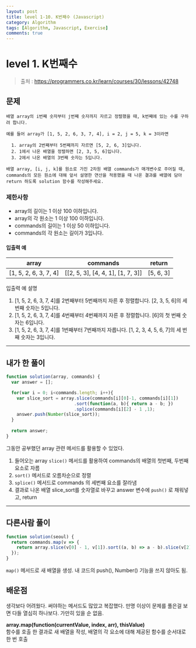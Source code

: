 ```yaml
---
layout: post
title: level 1-10. K번째수 (Javascript)
category: Algorithm
tags: [Algorithm, Javascript, Exercise]
comments: true
---
```

# level 1. K번째수
> 출처 : <https://programmers.co.kr/learn/courses/30/lessons/42748>

## 문제

```
배열 array의 i번째 숫자부터 j번째 숫자까지 자르고 정렬했을 때, k번째에 있는 수를 구하려 합니다.

예를 들어 array가 [1, 5, 2, 6, 3, 7, 4], i = 2, j = 5, k = 3이라면

  1. array의 2번째부터 5번째까지 자르면 [5, 2, 6, 3]입니다.
  2. 1에서 나온 배열을 정렬하면 [2, 3, 5, 6]입니다.
  3. 2에서 나온 배열의 3번째 숫자는 5입니다.  

배열 array, [i, j, k]를 원소로 가진 2차원 배열 commands가 매개변수로 주어질 때, commands의 모든 원소에 대해 앞서 설명한 연산을 적용했을 때 나온 결과를 배열에 담아 return 하도록 solution 함수를 작성해주세요.
```

### 제한사항

  - array의 길이는 1 이상 100 이하입니다.
  - array의 각 원소는 1 이상 100 이하입니다.
  - commands의 길이는 1 이상 50 이하입니다.
  - commands의 각 원소는 길이가 3입니다.

#### 입출력 예

array | commands | return 
--------- | --------- | ---------
[1, 5, 2, 6, 3, 7, 4] | [[2, 5, 3], [4, 4, 1], [1, 7, 3]] | [5, 6, 3]

입출력 예 설명  
  1. [1, 5, 2, 6, 3, 7, 4]를 2번째부터 5번째까지 자른 후 정렬합니다. [2, 3, 5, 6]의 세 번째 숫자는 5입니다.
  1. [1, 5, 2, 6, 3, 7, 4]를 4번째부터 4번째까지 자른 후 정렬합니다. [6]의 첫 번째 숫자는 6입니다.
  1. [1, 5, 2, 6, 3, 7, 4]를 1번째부터 7번째까지 자릅니다. [1, 2, 3, 4, 5, 6, 7]의 세 번째 숫자는 3입니다.

***

## 내가 한 풀이
```javascript
function solution(array, commands) {
  var answer = [];

  for(var i = 0; i<commands.length; i++){
    var slice_sort = array.slice(commands[i][0]-1, commands[i][1])
                          .sort(function(a, b){ return a - b; }) 
                          .splice(commands[i][2] - 1 ,1);
    answer.push(Number(slice_sort));
  }
  
  return answer;
}
```
그동안 공부했던 array 관련 메서드를 활용할 수 있었다.  
1. 들어오는 array `slice()` 메서드를 활용하여 commands의 배열의 첫번째, 두번째 요소로 자름
2. `sort()` 메서드로 오름차순으로 정렬
3. `splice()` 메서드로 commands 의 세번째 요소를 잘라냄
4. 결과로 나온 배열 slice_sort를 숫자열로 바꾸고 answer 변수에 `push()` 로 채워넣고, return
***

## 다른사람 풀이
```javascript
function solution(seoul) {
  return commands.map(v => {
    return array.slice(v[0] - 1, v[1]).sort((a, b) => a - b).slice(v[2] - 1, v[2])[0];
  });
}
```
`map()` 메서드로 새 배열을 생성. 내 코드의 push(), Number() 기능을 쓰지 않아도 됨.

## 배운점

생각보다 어려웠다. 써야하는 메서드도 많았고 복잡했다. 만명 이상이 문제를 풀은걸 보면 다들 열심히 하나보다. 가만히 있을 순 없음.

**array.map(function(currentValue, index, arr), thisValue)**  
함수를 호출 한 결과로 새 배열을 작성, 배열의 각 요소에 대해 제공된 함수를 순서대로 한 번 호출 
